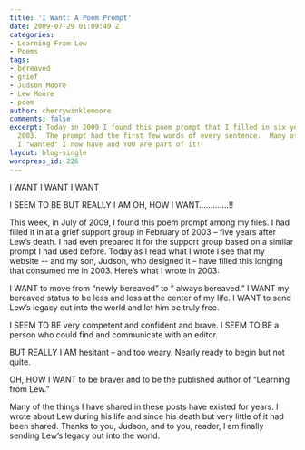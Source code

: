 ```yaml
---
title: 'I Want: A Poem Prompt'
date: 2009-07-29 01:09:49 Z
categories:
- Learning From Lew
- Poems
tags:
- bereaved
- grief
- Judson Moore
- Lew Moore
- poem
author: cherrywinklemoore
comments: false
excerpt: Today in 2009 I found this poem prompt that I filled in six years ago, in
  2003.  The prompt had the first few words of every sentence.  Many of the things
  I "wanted" I now have and YOU are part of it!
layout: blog-single
wordpress_id: 226
---
```


I WANT
I WANT
I WANT

I SEEM TO BE
BUT REALLY I AM
OH, HOW I WANT………….!!

This week, in July of 2009, I found this poem prompt among my files. I had filled it in at a grief support group in February of 2003 – five years after Lew’s death. I had even prepared it for the support group based on a similar prompt I had used before. Today as I read what I wrote I see that my website -- and my son, Judson, who designed it – have filled this longing that consumed me in 2003. Here’s what I wrote in 2003:

I WANT to move from “newly bereaved” to “ always bereaved.”
I WANT my bereaved status to be less and less at the center of my life.
I WANT to send Lew’s legacy out into the world and let him be truly free.

I SEEM TO BE very competent and confident and brave.
I SEEM TO BE a person who could find and communicate with an editor.

BUT REALLY I AM hesitant – and too weary. Nearly ready to begin but not quite.

OH, HOW I WANT to be braver and to be the published author of “Learning from Lew.”

Many of the things I have shared in these posts have existed for years. I wrote about Lew during his life and since his death but very little of it had been shared. Thanks to you, Judson, and to you, reader, I am finally sending Lew’s legacy out into the world.
